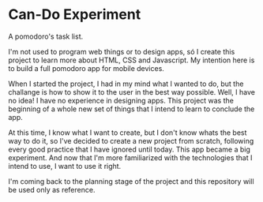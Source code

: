 Can-Do Experiment
=================

A pomodoro's task list.

I'm not used to program web things or to design apps, só I create this project
to learn more about HTML, CSS and Javascript. My intention here is to build a
full pomodoro app for mobile devices.

When I started the project, I had in my mind what I wanted to do, but the challange is
how to show it to the user in the best way possible. Well, I have no idea! I have no 
experience in designing apps. This project was the beginning of a whole new set of things
that I intend to learn to conclude the app.

At this time, I know what I want to create, but I don't know whats the best way to do it,
so I've decided to create a new project from scratch, following every good practice that I
have ignored until today. This app became a big experiment. And now that I'm more familiarized
with the technologies that I intend to use, I want to use it right.

I'm coming back to the planning stage of the project and this repository will be used 
only as reference.
